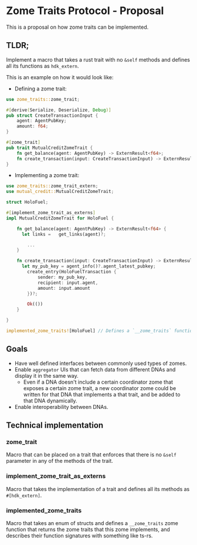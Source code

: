 # Zome Traits Protocol - Proposal

This is a proposal on how zome traits can be implemented.

## TLDR;

Implement a macro that takes a rust trait with no `&self` methods and defines all its functions as `hdk_extern`.

This is an example on how it would look like:

- Defining a zome trait:

```rust
use zome_traits::zome_trait;

#[derive(Serialize, Deserialize, Debug)]
pub struct CreateTransactionInput {
	agent: AgentPubKey;
	amount: f64;
}

#[zome_trait]
pub trait MutualCreditZomeTrait {
	fn get_balance(agent: AgentPubKey) -> ExternResult<f64>;
	fn create_transaction(input: CreateTransactionInput) -> ExternResult<()>;
}
```

- Implementing a zome trait:

```rust
use zome_traits::zome_trait_extern;
use mutual_credit::MutualCreditZomeTrait;

struct HoloFuel; 

#[implement_zome_trait_as_externs]
impl MutualCreditZomeTrait for HoloFuel {

	fn get_balance(agent: AgentPubKey) -> ExternResult<f64> {
	  let links =	get_links(agent)?;

		...
	}

	fn create_transaction(input: CreateTransactionInput) -> ExternResult<()> {
	  let my_pub_key = agent_info()?.agent_latest_pubkey;
		create_entry(HoloFuelTransaction {
			sender: my_pub_key,
			recipient: input.agent,
			amount: input.amount
		})?;

		Ok(())
	}

}

implemented_zome_traits![HoloFuel] // Defines a `__zome_traits` function
```

## Goals

- Have well defined interfaces between commonly used types of zomes.
- Enable `aggregator` UIs that can fetch data from different DNAs and display it in the same way.
	- Even if a DNA doesn't include a certain coordinator zome that exposes a certain zome trait, a new coordinator zome could be written for that DNA that implements a that trait, and be added to that DNA dynamically.
- Enable interoperability between DNAs.

## Technical implementation

### zome_trait

Macro that can be placed on a trait that enforces that there is no `&self` parameter in any of the methods of the trait.

### implement_zome_trait_as_externs

Macro that takes the implementation of a trait and defines all its methods as `#[hdk_extern]`.

### implemented_zome_traits

Macro that takes an enum of structs and defines a `__zome_traits` zome function that returns the zome traits that this zome implements, and describes their function signatures with something like ts-rs.
